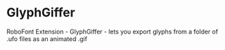 # GlyphGiffer
RoboFont Extension - GlyphGiffer - lets you export glyphs from a folder of .ufo files as an animated .gif
